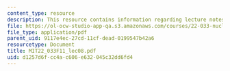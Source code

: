 ```yaml
---
content_type: resource
description: This resource contains information regarding lecture notes.
file: https://ol-ocw-studio-app-qa.s3.amazonaws.com/courses/22-033-nuclear-systems-design-project-fall-2011/d1257d6fcc4ac606e632045c32dd6fd4_MIT22_033F11_lec08.pdf
file_type: application/pdf
parent_uid: 9117e4ec-27cd-11cf-dead-0199547b42a6
resourcetype: Document
title: MIT22_033F11_lec08.pdf
uid: d1257d6f-cc4a-c606-e632-045c32dd6fd4
---
```

